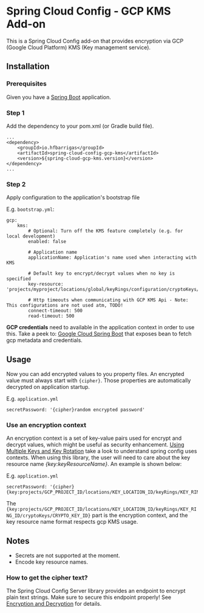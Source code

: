 Spring Cloud Config - GCP KMS Add-on
====================================

This is a Spring Cloud Config add-on that provides encryption via GCP (Google Cloud Platform) KMS (Key management service).

Installation
------------

### Prerequisites
Given you have a [Spring Boot](http://projects.spring.io/spring-boot/) application.

### Step 1
Add the dependency to your pom.xml (or Gradle build file).

    ...
    <dependency>
        <groupId>io.hfbarrigas</groupId>
        <artifactId>spring-cloud-config-gcp-kms</artifactId>
        <version>${spring-cloud-gcp-kms.version}</version>
    </dependency>
    ...

### Step 2
Apply configuration to the application's bootstrap file

E.g. `bootstrap.yml`:

    gcp:
        kms:
            # Optional: Turn off the KMS feature completely (e.g. for local development) 
            enabled: false
            
            # Application name
            applicationName: Application's name used when interacting with KMS
            
            # Default key to encrypt/decrypt values when no key is specified
            key-resource: 'projects/myproject/locations/global/keyRings/configuration/cryptoKeys/configs'
               
            # Http timeouts when communicating with GCP KMS Api - Note: This configurations are not used atm, TODO!
            connect-timeout: 500
            read-timeout: 500

**GCP credentials** need to available in the application context in order to use this. Take a peek to:
[Google Cloud Spring Boot](hhttps://github.com/hfgbarrigas/spring-boot-gcp)
that exposes bean to fetch gcp metadata and credentials.

Usage
-----

Now you can add encrypted values to you property files. An encrypted value must always start with `{cipher}`.
Those properties are automatically decrypted on application startup.

E.g. `application.yml`

    secretPassword: '{cipher}random encrypted password'

### Use an encryption context

An encryption context is a set of key-value pairs used for encrypt and decrypt values, which might be useful as security
enhancement.
[Using Multiple Keys and Key Rotation](https://cloud.spring.io/spring-cloud-static/Brixton.SR6/#_using_multiple_keys_and_key_rotation) take a look to understand
spring config uses contexts.
When using this library, the user will need to care about the key resource name *{key:keyResourceName}*. An example is shown below:

E.g. `application.yml`

    secretPassword: '{cipher}{key:projects/GCP_PROJECT_ID/locations/KEY_LOCATION_ID/keyRings/KEY_RING_ID/cryptoKeys/CRYPTO_KEY_ID}CiA47hYvQqWFFGq3TLtzQO5FwZMam2AnaeQt4PGEZHhDLxFTAQEBAgB4OO4WL0KlhRRqt0y7c0DuRcGTGptgJ8nkLeDxhGR4Qy8AAABqMGgGCSqGSIb3DQEHBqBbMFkCAQAwVAYJKoZIhvcNAQcBMB4GCWCGSAFlAwQBLjARBAx61LJpXQwgTcnGeSQCARCAJ4xhpGC5HT2xT+Vhy2iAuT+P/PLliZK5u6CiGhgudteZsCr7VJ/1aw=='

The `{key:projects/GCP_PROJECT_ID/locations/KEY_LOCATION_ID/keyRings/KEY_RING_ID/cryptoKeys/CRYPTO_KEY_ID}` part is the encryption context,
 and the key resource name format respects gcp KMS usage. 

Notes
-----
- Secrets are not supported at the moment.
- Encode key resource names.

### How to get the cipher text?

The Spring Cloud Config Server library provides an endpoint to encrypt plain text strings. Make sure to secure this endpoint properly!
See [Encryption and Decryption](https://cloud.spring.io/spring-cloud-static/Brixton.SR6/#_encryption_and_decryption_2) for details.
